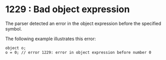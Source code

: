 # 1229 : Bad object expression

The parser detected an error in the object expression before the specified symbol.

&#x20;

The following example illustrates this error:

```
object o;
o = 0; // error 1229: error in object expression before number 0 
```


